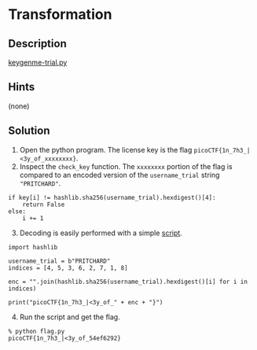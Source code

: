 # Transformation
## Description
[keygenme-trial.py](keygenme-trial.py)
## Hints
(none)
## Solution
1. Open the python program. The license key is the flag
```picoCTF{1n_7h3_|<3y_of_xxxxxxxx}```.
2. Inspect the ```check_key``` function. The ```xxxxxxxx``` portion of the flag
is compared to an encoded version of the ```username_trial``` string
```"PRITCHARD"```.
```
if key[i] != hashlib.sha256(username_trial).hexdigest()[4]:
    return False
else:
    i += 1
```
3. Decoding is easily performed with a simple [script](flag.py).
```
import hashlib

username_trial = b"PRITCHARD"
indices = [4, 5, 3, 6, 2, 7, 1, 8]

enc = "".join(hashlib.sha256(username_trial).hexdigest()[i] for i in indices)

print("picoCTF{1n_7h3_|<3y_of_" + enc + "}")
```
4. Run the script and get the flag.
```
% python flag.py
picoCTF{1n_7h3_|<3y_of_54ef6292}
```
